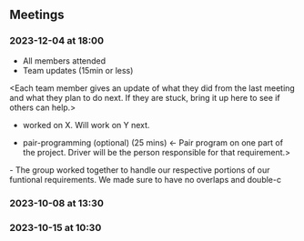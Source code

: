 ## Meetings
### 2023-12-04 at 18:00
- All members attended
- Team updates (15min or less)

<Each team member gives an update of what they did from the last meeting and what
they plan to do next. If they are stuck, bring it up here to see if others can
help.>
- <name> worked on X. Will work on Y next.

- pair-programming (optional) (25 mins)
<- Pair program on one part of the project. Driver will be the person responsible
for that requirement.>
<summary>
- The group worked together to handle our respective portions of our
funtional requirements. We made sure to have no overlaps and double-c

### 2023-10-08 at 13:30
<meeting template would go here>
<only fill in template once you had the meeting>
<see example on the last date>
<use date format YYYY-MM-DD at HH:MM>

### 2023-10-15 at 10:30
<meeting template would go here>
<only fill in template once you had the meeting>

